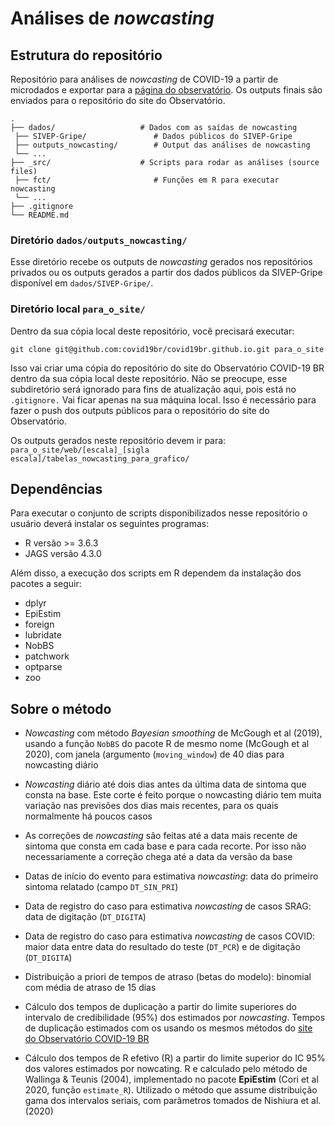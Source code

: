 # Análises de _nowcasting_

## Estrutura do repositório

Repositório para análises de _nowcasting_ de COVID-19 a partir de microdados e exportar para a [página do observatório](https://covid19br.github.io/). Os outputs finais são enviados para o repositório do site do Observatório.

    .
    ├── dados/                   # Dados com as saídas de nowcasting
     ├── SIVEP-Gripe/               # Dados públicos do SIVEP-Gripe
     ├── outputs_nowcasting/        # Output das análises de nowcasting
     └── ...
    ├── _src/                    # Scripts para rodar as análises (source files)
     ├── fct/                       # Funções em R para executar nowcasting
     └── ...
    ├── .gitignore 
    └── README.md

### Diretório `dados/outputs_nowcasting/`

Esse diretório recebe os outputs de *nowcasting* gerados nos repositórios privados ou os outputs gerados a partir dos dados públicos da SIVEP-Gripe disponível em `dados/SIVEP-Gripe/`. 

### Diretório local `para_o_site/`

Dentro da sua cópia local deste repositório, você precisará executar:

```
git clone git@github.com:covid19br/covid19br.github.io.git para_o_site
```

Isso vai criar uma cópia do repositório do site do Observatório COVID-19 BR dentro da sua cópia local deste repositório. Não se preocupe, esse subdiretório será ignorado para fins de atualização aqui, pois está no `.gitignore.`
Vai ficar apenas na sua máquina local. Isso é necessário para fazer o push dos outputs públicos para o repositório do site do Observatório.

Os outputs gerados neste repositório devem ir para: `para_o_site/web/[escala]_[sigla escala]/tabelas_nowcasting_para_grafico/`

## Dependências

Para executar o conjunto de scripts disponibilizados nesse repositório o usuário deverá instalar os seguintes programas:

- R versão >= 3.6.3
- JAGS versão 4.3.0

Além disso, a execução dos scripts em R dependem da instalação dos pacotes a seguir:

- dplyr 
- EpiEstim 
- foreign
- lubridate 
- NobBS 
- patchwork 
- optparse 
- zoo

## Sobre o método

- *Nowcasting* com método *Bayesian smoothing* de McGough et al (2019), usando a função `NobBS` do
pacote R de mesmo nome (McGough et al 2020), com janela (argumento (`moving_window`) de 40 dias
para nowcasting diário

- *Nowcasting* diário até dois dias antes da última data de sintoma que consta na base. Este corte é feito
porque o nowcasting diário tem muita variação nas previsões dos dias mais recentes, para os quais
normalmente há poucos casos

- As correções de *nowcasting* são feitas até a data mais recente de sintoma que consta em cada base e
para cada recorte. Por isso não necessariamente a correção chega até a data da versão da base

- Datas de início do evento para estimativa *nowcasting*: data do primeiro sintoma relatado (campo
`DT_SIN_PRI`)

- Data de registro do caso para estimativa *nowcasting* de casos SRAG: data de digitação (`DT_DIGITA`)

- Data de registro do caso para estimativa *nowcasting* de casos COVID: maior data entre data do resultado
do teste (`DT_PCR`) e de digitação (`DT_DIGITA`)

- Distribuição a priori de tempos de atraso (betas do modelo): binomial com média de atraso de 15 dias

- Cálculo dos tempos de duplicação a partir do limite superiores do intervalo de credibilidade (95%) dos
estimados por *nowcasting*. Tempos de duplicação estimados com os usando os mesmos métodos do [site
do Observatório COVID-19 BR](https://covid19br.github.io)

- Cálculo dos tempos de R efetivo (R) a partir do limite superior do IC 95% dos valores estimados por
nowcating. R e calculado pelo método de Wallinga & Teunis (2004), implementado no pacote **EpiEstim**
(Cori et al 2020, função `estimate_R`). Utilizado o método que assume distribuição gama dos intervalos
seriais, com parâmetros tomados de Nishiura et al. (2020)

